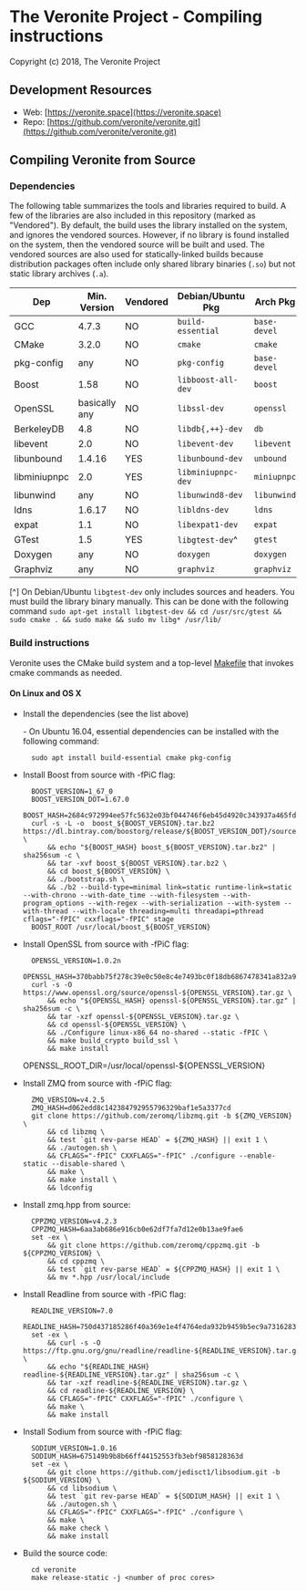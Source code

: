 # The Veronite Project - Compiling instructions

Copyright (c) 2018, The Veronite Project

## Development Resources

- Web: [https://veronite.space](https://veronite.space)
- Repo: [https://github.com/veronite/veronite.git](https://github.com/veronite/veronite.git)

## Compiling Veronite from Source

### Dependencies

The following table summarizes the tools and libraries required to build.  A
few of the libraries are also included in this repository (marked as
"Vendored"). By default, the build uses the library installed on the system,
and ignores the vendored sources. However, if no library is found installed on
the system, then the vendored source will be built and used. The vendored
sources are also used for statically-linked builds because distribution
packages often include only shared library binaries (`.so`) but not static
library archives (`.a`).

| Dep            | Min. Version  | Vendored | Debian/Ubuntu Pkg  | Arch Pkg       | Optional | Purpose        |
| -------------- | ------------- | ---------| ------------------ | -------------- | -------- | -------------- |
| GCC            | 4.7.3         | NO       | `build-essential`  | `base-devel`   | NO       |                |
| CMake          | 3.2.0         | NO       | `cmake`            | `cmake`        | NO       |                |
| pkg-config     | any           | NO       | `pkg-config`       | `base-devel`   | NO       |                |
| Boost          | 1.58          | NO       | `libboost-all-dev` | `boost`        | NO       |                |
| OpenSSL      	 | basically any | NO       | `libssl-dev`       | `openssl`      | NO       | sha256 sum     |
| BerkeleyDB     | 4.8           | NO       | `libdb{,++}-dev`   | `db`           | NO       |                |
| libevent       | 2.0           | NO       | `libevent-dev`     | `libevent`     | NO       |                |
| libunbound     | 1.4.16        | YES      | `libunbound-dev`   | `unbound`      | NO       |                |
| libminiupnpc   | 2.0           | YES      | `libminiupnpc-dev` | `miniupnpc`    | YES      | NAT punching   |
| libunwind      | any           | NO       | `libunwind8-dev`   | `libunwind`    | YES      | stack traces   |
| ldns           | 1.6.17        | NO       | `libldns-dev`      | `ldns`         | YES      | ?              |
| expat          | 1.1           | NO       | `libexpat1-dev`    | `expat`        | YES      | ?              |
| GTest          | 1.5           | YES      | `libgtest-dev`^    | `gtest`        | YES      | test suite     |
| Doxygen        | any           | NO       | `doxygen`          | `doxygen`      | YES      | documentation  |
| Graphviz       | any           | NO       | `graphviz`         | `graphviz`     | YES      | documentation  |

[^] On Debian/Ubuntu `libgtest-dev` only includes sources and headers. You must
build the library binary manually. This can be done with the following command ```sudo apt-get install libgtest-dev && cd /usr/src/gtest && sudo cmake . && sudo make && sudo mv libg* /usr/lib/ ```

### Build instructions

Veronite uses the CMake build system and a top-level [Makefile](Makefile) that
invokes cmake commands as needed.

#### On Linux and OS X

* Install the dependencies (see the list above)

    \- On Ubuntu 16.04, essential dependencies can be installed with the following command:

    	sudo apt install build-essential cmake pkg-config
		
* Install Boost from source with -fPiC flag:

	    BOOST_VERSION=1_67_0
    	BOOST_VERSION_DOT=1.67.0
    	BOOST_HASH=2684c972994ee57fc5632e03bf044746f6eb45d4920c343937a465fd67a5adba
		curl -s -L -o  boost_${BOOST_VERSION}.tar.bz2 https://dl.bintray.com/boostorg/release/${BOOST_VERSION_DOT}/source/boost_${BOOST_VERSION}.tar.bz2 \
			&& echo "${BOOST_HASH} boost_${BOOST_VERSION}.tar.bz2" | sha256sum -c \
			&& tar -xvf boost_${BOOST_VERSION}.tar.bz2 \
			&& cd boost_${BOOST_VERSION} \
			&& ./bootstrap.sh \
			&& ./b2 --build-type=minimal link=static runtime-link=static --with-chrono --with-date_time --with-filesystem --with-program_options --with-regex --with-serialization --with-system --with-thread --with-locale threading=multi threadapi=pthread cflags="-fPIC" cxxflags="-fPIC" stage
    	BOOST_ROOT /usr/local/boost_${BOOST_VERSION}
	
* Install OpenSSL from source with -fPiC flag:

    	OPENSSL_VERSION=1.0.2n
    	OPENSSL_HASH=370babb75f278c39e0c50e8c4e7493bc0f18db6867478341a832a982fd15a8fe
	    curl -s -O https://www.openssl.org/source/openssl-${OPENSSL_VERSION}.tar.gz \
			&& echo "${OPENSSL_HASH} openssl-${OPENSSL_VERSION}.tar.gz" | sha256sum -c \
			&& tar -xzf openssl-${OPENSSL_VERSION}.tar.gz \
			&& cd openssl-${OPENSSL_VERSION} \
			&& ./Configure linux-x86_64 no-shared --static -fPIC \
			&& make build_crypto build_ssl \
			&& make install
	OPENSSL_ROOT_DIR=/usr/local/openssl-${OPENSSL_VERSION}
	
* Install ZMQ from source with -fPiC flag:

    	ZMQ_VERSION=v4.2.5
    	ZMQ_HASH=d062edd8c142384792955796329baf1e5a3377cd
    	git clone https://github.com/zeromq/libzmq.git -b ${ZMQ_VERSION} \
			&& cd libzmq \
			&& test `git rev-parse HEAD` = ${ZMQ_HASH} || exit 1 \
			&& ./autogen.sh \
			&& CFLAGS="-fPIC" CXXFLAGS="-fPIC" ./configure --enable-static --disable-shared \
			&& make \
			&& make install \
			&& ldconfig

* Install zmq.hpp from source:

    	CPPZMQ_VERSION=v4.2.3
    	CPPZMQ_HASH=6aa3ab686e916cb0e62df7fa7d12e0b13ae9fae6
    	set -ex \
			&& git clone https://github.com/zeromq/cppzmq.git -b ${CPPZMQ_VERSION} \
			&& cd cppzmq \
			&& test `git rev-parse HEAD` = ${CPPZMQ_HASH} || exit 1 \
			&& mv *.hpp /usr/local/include
			
* Install Readline from source with -fPiC flag:

    	READLINE_VERSION=7.0
    	READLINE_HASH=750d437185286f40a369e1e4f4764eda932b9459b5ec9a731628393dd3d32334
    	set -ex \
			&& curl -s -O https://ftp.gnu.org/gnu/readline/readline-${READLINE_VERSION}.tar.gz \
			&& echo "${READLINE_HASH}  readline-${READLINE_VERSION}.tar.gz" | sha256sum -c \
			&& tar -xzf readline-${READLINE_VERSION}.tar.gz \
			&& cd readline-${READLINE_VERSION} \
			&& CFLAGS="-fPIC" CXXFLAGS="-fPIC" ./configure \
			&& make \
			&& make install
	
* Install Sodium from source with -fPiC flag:

    	SODIUM_VERSION=1.0.16
    	SODIUM_HASH=675149b9b8b66ff44152553fb3ebf9858128363d
    	set -ex \
			&& git clone https://github.com/jedisct1/libsodium.git -b ${SODIUM_VERSION} \
			&& cd libsodium \
			&& test `git rev-parse HEAD` = ${SODIUM_HASH} || exit 1 \
			&& ./autogen.sh \
			&& CFLAGS="-fPIC" CXXFLAGS="-fPIC" ./configure \
			&& make \
			&& make check \
			&& make install
			
* Build the source code:

    	cd veronite
    	make release-static -j <number of proc cores>